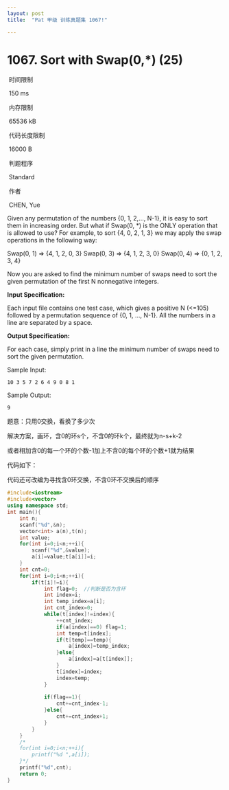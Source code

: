 ```yaml
---
layout: post
title:  "Pat 甲级 训练真题集 1067!"

---
```

# 1067. Sort with Swap(0,*) (25)

​    时间限制  

​    150 ms

​    内存限制  

​    65536 kB

​    代码长度限制  

​    16000 B

​      判题程序    

​      Standard    

​      作者    

​      CHEN, Yue

Given any permutation of the numbers {0, 1, 2,..., N-1}, it is easy to sort them in increasing order.  But what if Swap(0, *) is the ONLY operation that is allowed to use?  For example, to sort {4, 0, 2, 1, 3} we may apply the swap operations in the following way:

Swap(0, 1) => {4, 1, 2, 0, 3}
Swap(0, 3) => {4, 1, 2, 3, 0}
Swap(0, 4) => {0, 1, 2, 3, 4}

Now you are asked to find the minimum number of swaps need to sort the given permutation of the first N nonnegative integers. 

**Input Specification:**

Each input file contains one test case, which gives a positive N (<=105) followed by a permutation sequence of {0, 1, ..., N-1}.  All the numbers in a line are separated by a space.

**Output Specification:**

For each case, simply print in a line the minimum number of swaps need to sort the given permutation.

Sample Input:

```
10 3 5 7 2 6 4 9 0 8 1

```

Sample Output:

```
9
```

题意：只用0交换，看换了多少次

解决方案，画环，含0的环s个，不含0的环k个，最终就为n-s+k-2

或者相加含0的每一个环的个数-1加上不含0的每个环的个数+1就为结果

代码如下：

代码还可改编为寻找含0环交换，不含0环不交换后的顺序

```c++
#include<iostream>
#include<vector>
using namespace std;
int main(){
	int n;
	scanf("%d",&n);
	vector<int> a(n),t(n);
	int value;
	for(int i=0;i<n;++i){
		scanf("%d",&value);
		a[i]=value;t[a[i]]=i;
	}
	int cnt=0;
	for(int i=0;i<n;++i){
		if(t[i]!=i){
			int flag=0;  //判断是否为含环
			int index=i;
			int temp_index=a[i];
			int cnt_index=0;
			while(t[index]!=index){
				++cnt_index;
				if(a[index]==0) flag=1;
				int temp=t[index];
				if(t[temp]==temp){
					a[index]=temp_index;
				}else{
					a[index]=a[t[index]];		
				}			
				t[index]=index;
				index=temp;	
			}
			
			if(flag==1){
				cnt+=cnt_index-1;
			}else{
				cnt+=cnt_index+1;
			}
		}
	}
	/*
	for(int i=0;i<n;++i){
		printf("%d ",a[i]);
	}*/
	printf("%d",cnt);
	return 0;
}
```

